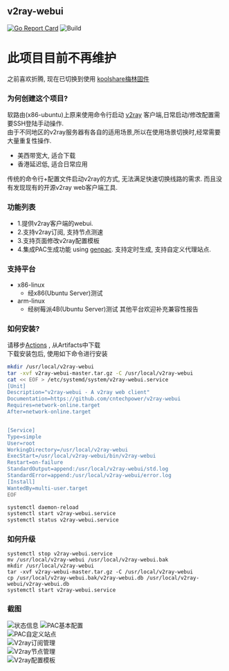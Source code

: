 ## v2ray-webui
[![Go Report Card](https://goreportcard.com/badge/github.com/cntechpower/v2ray-webui)](https://goreportcard.com/report/github.com/cntechpower/v2ray-webui)  ![Build](https://github.com/cntechpower/v2ray-webui/workflows/Build/badge.svg?branch=main)

# 此项目目前不再维护
之前喜欢折腾, 现在已切换到使用 [koolshare梅林固件](https://www.koolcenter.com/article/firmware/)

### 为何创建这个项目?
软路由(x86-ubuntu)上原来使用命令行启动 [v2ray](https://github.com/v2ray/v2ray-core) 客户端,日常启动/修改配置需要SSH登陆手动操作.  
由于不同地区的v2ray服务器有各自的适用场景,所以在使用场景切换时,经常需要大量重复性操作.
* 美西带宽大, 适合下载
* 香港延迟低, 适合日常应用  

传统的命令行+配置文件启动v2ray的方式, 无法满足快速切换线路的需求. 而且没有发现现有的开源v2ray web客户端工具.

### 功能列表
* 1.提供v2ray客户端的webui.
* 2.支持v2ray订阅, 支持节点测速
* 3.支持页面修改v2ray配置模板
* 4.集成PAC生成功能 using [genpac](https://github.com/JinnLynn/genpac). 支持定时生成, 支持自定义代理站点.

### 支持平台
* x86-linux
  * 经x86(Ubuntu Server)测试
* arm-linux
  * 经树莓派4B(Ubuntu Server)测试
其他平台欢迎补充兼容性报告


### 如何安装?
请移步[Actions](https://github.com/cntechpower/v2ray-webui/actions?query=workflow%3ABuild+branch%3Amain) , 从Artifacts中下载  
下载安装包后, 使用如下命令进行安装
```sh
mkdir /usr/local/v2ray-webui
tar -xvf v2ray-webui-master.tar.gz -C /usr/local/v2ray-webui
cat << EOF > /etc/systemd/system/v2ray-webui.service
[Unit]
Description="v2ray-webui - A v2ray web client"
Documentation=https://github.com/cntechpower/v2ray-webui
Requires=network-online.target
After=network-online.target


[Service]
Type=simple
User=root
WorkingDirectory=/usr/local/v2ray-webui
ExecStart=/usr/local/v2ray-webui/bin/v2ray-webui
Restart=on-failure
StandardOutput=append:/usr/local/v2ray-webui/std.log
StandardError=append:/usr/local/v2ray-webui/error.log
[Install]
WantedBy=multi-user.target
EOF

systemctl daemon-reload
systemctl start v2ray-webui.service
systemctl status v2ray-webui.service

```

### 如何升级
```
systemctl stop v2ray-webui.service
mv /usr/local/v2ray-webui /usr/local/v2ray-webui.bak
mkdir /usr/local/v2ray-webui
tar -xvf v2ray-webui-master.tar.gz -C /usr/local/v2ray-webui
cp /usr/local/v2ray-webui.bak/v2ray-webui.db /usr/local/v2ray-webui/v2ray-webui.db
systemctl start v2ray-webui.service
```

### 截图
![状态信息](https://cntechpower.oss-cn-shanghai.aliyuncs.com/v2ray-webui/img/home.png)
![PAC基本配置](https://cntechpower.oss-cn-shanghai.aliyuncs.com/v2ray-webui/img/pac_base.png)  
![PAC自定义站点](https://cntechpower.oss-cn-shanghai.aliyuncs.com/v2ray-webui/img/pac_websites.png)  
![V2ray订阅管理](https://cntechpower.oss-cn-shanghai.aliyuncs.com/v2ray-webui/img/v2ray_subscription.png)  
![V2ray节点管理](https://cntechpower.oss-cn-shanghai.aliyuncs.com/v2ray-webui/img/v2ray_nodes.png)  
![V2ray配置模板](https://cntechpower.oss-cn-shanghai.aliyuncs.com/v2ray-webui/img/v2ray_config.png)  
